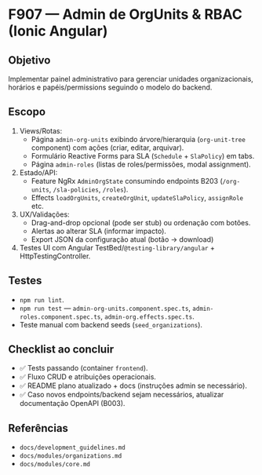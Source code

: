 # F907 — Admin de OrgUnits & RBAC (Ionic Angular)

## Objetivo
Implementar painel administrativo para gerenciar unidades organizacionais, horários e papéis/permissions seguindo o modelo do backend.

## Escopo
1. Views/Rotas:
   - Página `admin-org-units` exibindo árvore/hierarquia (`org-unit-tree` component) com ações (criar, editar, arquivar).
   - Formulário Reactive Forms para SLA (`Schedule` + `SlaPolicy`) em tabs.
   - Página `admin-roles` (listas de roles/permissões, modal assignment).
2. Estado/API:
   - Feature NgRx `AdminOrgState` consumindo endpoints B203 (`/org-units`, `/sla-policies`, `/roles`).
   - Effects `loadOrgUnits`, `createOrgUnit`, `updateSlaPolicy`, `assignRole` etc.
3. UX/Validações:
   - Drag-and-drop opcional (pode ser stub) ou ordenação com botões.
   - Alertas ao alterar SLA (informar impacto).
   - Export JSON da configuração atual (botão -> download)
4. Testes UI com Angular TestBed/`@testing-library/angular` + HttpTestingController.

## Testes
- `npm run lint`.
- `npm run test` — `admin-org-units.component.spec.ts`, `admin-roles.component.spec.ts`, `admin-org.effects.spec.ts`.
- Teste manual com backend seeds (`seed_organizations`).

## Checklist ao concluir
- ✅ Tests passando (container `frontend`).
- ✅ Fluxo CRUD e atribuições operacionais.
- ✅ README plano atualizado + docs (instruções admin se necessário).
- ✅ Caso novos endpoints/backend sejam necessários, atualizar documentação OpenAPI (B003).

## Referências
- `docs/development_guidelines.md`
- `docs/modules/organizations.md`
- `docs/modules/core.md`
